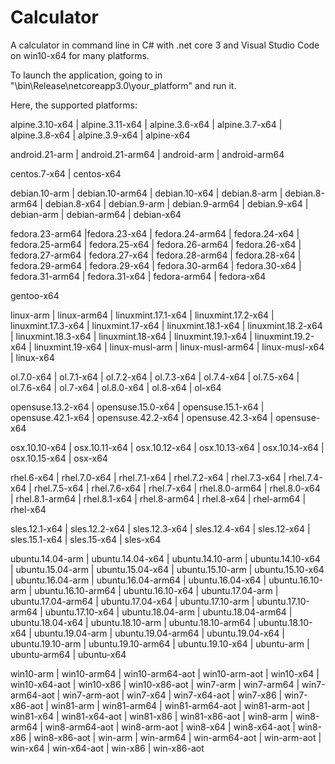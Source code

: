 # Calculator

A calculator in command line in C# with .net core 3 and Visual Studio Code on win10-x64 for many platforms.

To launch the application, going to in "\bin\Release\netcoreapp3.0\your_platform\" and run it.

Here, the supported platforms:
  
  alpine.3.10-x64 | alpine.3.11-x64 | alpine.3.6-x64 | alpine.3.7-x64 | alpine.3.8-x64 | alpine.3.9-x64 | alpine-x64
  
  android.21-arm | android.21-arm64 | android-arm | android-arm64
  
  centos.7-x64 | centos-x64
  
  debian.10-arm | debian.10-arm64 | debian.10-x64 | debian.8-arm | debian.8-arm64 | debian.8-x64 | debian.9-arm | debian.9-arm64 | debian.9-x64 | debian-arm | debian-arm64 | debian-x64
  
  fedora.23-arm64 |fedora.23-x64 | fedora.24-arm64 | fedora.24-x64 | fedora.25-arm64 | fedora.25-x64 | fedora.26-arm64 | fedora.26-x64 | fedora.27-arm64 | fedora.27-x64 | fedora.28-arm64 | fedora.28-x64 | fedora.29-arm64 | fedora.29-x64 | fedora.30-arm64 | fedora.30-x64 | fedora.31-arm64 | fedora.31-x64 | fedora-arm64 | fedora-x64

  gentoo-x64

  linux-arm | linux-arm64 | linuxmint.17.1-x64 | linuxmint.17.2-x64 | linuxmint.17.3-x64 | linuxmint.17-x64 | linuxmint.18.1-x64 | linuxmint.18.2-x64 | linuxmint.18.3-x64 | linuxmint.18-x64 | linuxmint.19.1-x64 | linuxmint.19.2-x64 | linuxmint.19-x64 | linux-musl-arm | linux-musl-arm64 | linux-musl-x64 | linux-x64

  ol.7.0-x64 | ol.7.1-x64 | ol.7.2-x64 | ol.7.3-x64 | ol.7.4-x64 | ol.7.5-x64 | ol.7.6-x64 | ol.7-x64 | ol.8.0-x64 | ol.8-x64 | ol-x64

  opensuse.13.2-x64 | opensuse.15.0-x64 | opensuse.15.1-x64 | opensuse.42.1-x64 | opensuse.42.2-x64 | opensuse.42.3-x64 | opensuse-x64

  osx.10.10-x64 | osx.10.11-x64 | osx.10.12-x64 | osx.10.13-x64 | osx.10.14-x64 | osx.10.15-x64 | osx-x64

  rhel.6-x64 | rhel.7.0-x64 | rhel.7.1-x64 | rhel.7.2-x64 | rhel.7.3-x64 | rhel.7.4-x64 | rhel.7.5-x64 | rhel.7.6-x64 | rhel.7-x64 | rhel.8.0-arm64 | rhel.8.0-x64 | rhel.8.1-arm64 | rhel.8.1-x64 | rhel.8-arm64 | rhel.8-x64 | rhel-arm64 | rhel-x64
  
  sles.12.1-x64 | sles.12.2-x64 | sles.12.3-x64 | sles.12.4-x64 | sles.12-x64 | sles.15.1-x64 | sles.15-x64 | sles-x64

  ubuntu.14.04-arm | ubuntu.14.04-x64 | ubuntu.14.10-arm | ubuntu.14.10-x64 | ubuntu.15.04-arm | ubuntu.15.04-x64 | ubuntu.15.10-arm | ubuntu.15.10-x64 | ubuntu.16.04-arm | ubuntu.16.04-arm64 | ubuntu.16.04-x64 | ubuntu.16.10-arm | ubuntu.16.10-arm64 | ubuntu.16.10-x64 | ubuntu.17.04-arm | ubuntu.17.04-arm64 | ubuntu.17.04-x64 | ubuntu.17.10-arm | ubuntu.17.10-arm64 | ubuntu.17.10-x64 | ubuntu.18.04-arm | ubuntu.18.04-arm64 | ubuntu.18.04-x64 | ubuntu.18.10-arm | ubuntu.18.10-arm64 | ubuntu.18.10-x64 | ubuntu.19.04-arm | ubuntu.19.04-arm64 | ubuntu.19.04-x64 | ubuntu.19.10-arm | ubuntu.19.10-arm64 | ubuntu.19.10-x64 | ubuntu-arm | ubuntu-arm64 | ubuntu-x64
  
  win10-arm | win10-arm64 | win10-arm64-aot | win10-arm-aot | win10-x64 | win10-x64-aot | win10-x86 | win10-x86-aot | win7-arm | win7-arm64 | win7-arm64-aot | win7-arm-aot | win7-x64 | win7-x64-aot | win7-x86 | win7-x86-aot | win81-arm | win81-arm64 | win81-arm64-aot | win81-arm-aot | win81-x64 | win81-x64-aot | win81-x86 | win81-x86-aot | win8-arm | win8-arm64 | win8-arm64-aot | win8-arm-aot | win8-x64 | win8-x64-aot | win8-x86 | win8-x86-aot | win-arm | win-arm64 | win-arm64-aot | win-arm-aot | win-x64 | win-x64-aot | win-x86 | win-x86-aot
